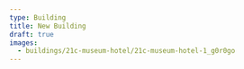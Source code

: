 ```yaml
---
type: Building
title: New Building
draft: true
images:
  - buildings/21c-museum-hotel/21c-museum-hotel-1_g0r0go
---
```

